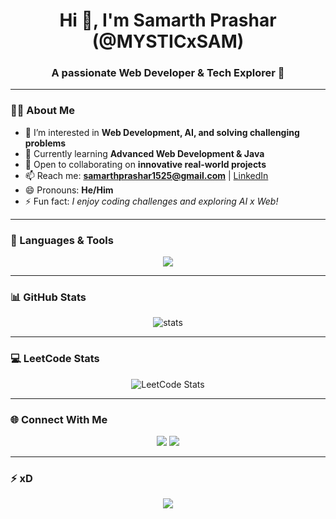 <h1 align="center">Hi 👋, I'm Samarth Prashar (@MYSTICxSAM)</h1>
<h3 align="center">A passionate Web Developer & Tech Explorer 🚀</h3>

---

### 👨‍💻 About Me  
- 👀 I’m interested in **Web Development, AI, and solving challenging problems**  
- 🌱 Currently learning **Advanced Web Development & Java**  
- 💞️ Open to collaborating on **innovative real-world projects**  
- 📫 Reach me: **samarthprashar1525@gmail.com** | [LinkedIn](https://www.linkedin.com/in/samarth-prashar-739053286/)  
- 😄 Pronouns: **He/Him**  
- ⚡ Fun fact: *I enjoy coding challenges and exploring AI x Web!*  

---

### 🚀 Languages & Tools  
<p align="center"> 
  <img src="https://skillicons.dev/icons?i=html,css,js,react,java,python,cpp,git,github,vscode,tailwind,nodejs,mysql" />
</p>

---

### 📊 GitHub Stats  
<p align="center">
  <img src="https://github-readme-stats.vercel.app/api?username=MYSTICxSAM&show_icons=true&theme=tokyonight" alt="stats" />
</p>

---

### 💻 LeetCode Stats  
<p align="center">
  <img src="https://leetcard.jacoblin.cool/Samarth1515?theme=dark&font=Source+Code+Pro&extension=activity" alt="LeetCode Stats" />
</p>

---
  
### 🌐 Connect With Me  
<p align="center">
  <a href="mailto:samarthprashar1525@gmail.com"><img src="https://img.shields.io/badge/-Email-red?style=for-the-badge&logo=gmail&logoColor=white"></a>
  <a href="https://www.linkedin.com/in/samarth-prashar-739053286/"><img src="https://img.shields.io/badge/-LinkedIn-blue?style=for-the-badge&logo=linkedin&logoColor=white"></a>
</p>

---

### ⚡ xD  
<p align="center">
   <img src="https://readme-typing-svg.herokuapp.com?size=22&center=true&vCenter=true&width=500&lines=Web+Developer+💻;AI+Explorer+🤖;Open+Source+Contributor+🌍;Always+Learning+📚" />
</p>
